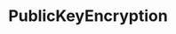 ---
layout: default
title: PublicKeyEncryption
nav_order: 12
parent: 能力扩展
grand_parent: Griffin Script
---